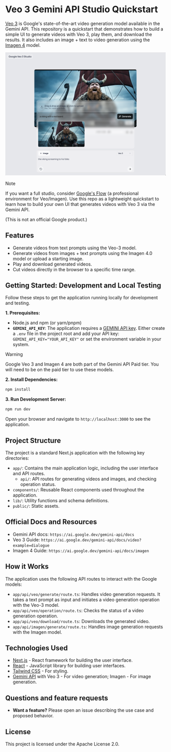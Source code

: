# Veo 3 Gemini API Studio Quickstart

[Veo 3](https://ai.google.dev/gemini-api/docs/video) is Google's state-of-the-art video generation model available in the Gemini API. This repository is a quickstart that demonstrates how to build a simple UI to generate videos with Veo 3, play them, and download the results. It also includes an image + text to video generation using the [Imagen 4](https://ai.google.dev/gemini-api/docs/imagen) model.

![Veo 3 Studio](./public/veo3-studio.png)

> [!NOTE]  
> If you want a full studio, consider [Google's Flow](https://labs.google/fx/tools/flow) (a professional environment for Veo/Imagen). Use this repo as a lightweight quickstart to learn how to build your own UI that generates videos with Veo 3 via the Gemini API.

(This is not an official Google product.)

## Features

-   Generate videos from text prompts using the Veo-3 model.
-   Generate videos from images + text prompts using the Imagen 4.0 model or upload a starting image.
-   Play and download generated videos.
-   Cut videos directly in the browser to a specific time range.

## Getting Started: Development and Local Testing

Follow these steps to get the application running locally for development and testing.

**1. Prerequisites:**

-   Node.js and npm (or yarn/pnpm)
-   **`GEMINI_API_KEY`**: The application requires a [GEMINI API key](https://aistudio.google.com/app/apikey). Either create a `.env` file in the project root and add your API key: `GEMINI_API_KEY="YOUR_API_KEY"` or set the environment variable in your system.

> [!WARNING]  
> Google Veo 3 and Imagen 4 are both part of the Gemini API Paid tier. You will need to be on the paid tier to use these models.

**2. Install Dependencies:**

```bash
npm install
```

**3. Run Development Server:**

```bash
npm run dev
```

Open your browser and navigate to `http://localhost:3000` to see the application.

## Project Structure

The project is a standard Next.js application with the following key directories:

-   `app/`: Contains the main application logic, including the user interface and API routes.
    -   `api/`: API routes for generating videos and images, and checking operation status.
-   `components/`: Reusable React components used throughout the application.
-   `lib/`: Utility functions and schema definitions.
-   `public/`: Static assets.

## Official Docs and Resources

-   Gemini API docs: `https://ai.google.dev/gemini-api/docs`
-   Veo 3 Guide: `https://ai.google.dev/gemini-api/docs/video?example=dialogue`
-   Imagen 4 Guide: `https://ai.google.dev/gemini-api/docs/imagen`

## How it Works

The application uses the following API routes to interact with the Google models:

-   `app/api/veo/generate/route.ts`:  Handles video generation requests. It takes a text prompt as input and initiates a video generation operation with the Veo-3 model.
-   `app/api/veo/operation/route.ts`: Checks the status of a video generation operation.
-   `app/api/veo/download/route.ts`:  Downloads the generated video.
-   `app/api/imagen/generate/route.ts`: Handles image generation requests with the Imagen model.

## Technologies Used

-   [Next.js](https://nextjs.org/) - React framework for building the user interface.
-   [React](https://reactjs.org/) - JavaScript library for building user interfaces.
-   [Tailwind CSS](https://tailwindcss.com/) - For styling.
-   [Gemini API](https://ai.google.dev/gemini-api/docs) with Veo 3 - For video generation; Imagen - For image generation.

## Questions and feature requests

-   **Want a feature?** Please open an issue describing the use case and proposed behavior.

## License

This project is licensed under the Apache License 2.0.

